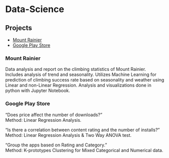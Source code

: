 # Data-Science

<h2>Projects</h2>
<ul>
  <li><a href="#mr">Mount Rainier</a></li>
  <li><a href="#gps">Google Play Store</a></li>
</ul>

<h3 id="mr">Mount Rainier</h3>
<p>Data analysis and report on the climbing statistics of Mount Rainier. Includes analysis of trend and seasonality. Utilizes Machine Learning for prediction of climbing success rate based on seasonality and weather using Linear and non-Linear Regression. Analysis and visualizations done in python with Jupyter Notebook.</p>

<h3 id="gps">Google Play Store</h3>
<p>“Does price affect the number of downloads?”</br>
Method: Linear Regression Analysis.</p>

<p>“Is there a correlation between content rating and the number of installs?”</br>
Method: Linear Regression Analysis & Two Way ANOVA test.</p>

<p>“Group the apps based on Rating and Category.” </br>
Method: K-prototypes Clustering for Mixed Categorical and Numerical data.</p>
